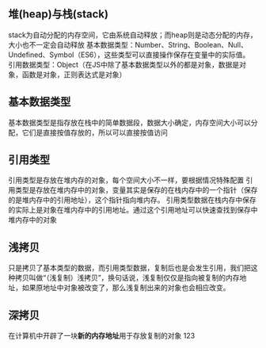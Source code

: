 ## 堆(heap)与栈(stack)
stack为自动分配的内存空间，它由系统自动释放；而heap则是动态分配的内存，大小也不一定会自动释放
基本数据类型：Number、String、Boolean、Null、 Undefined、Symbol（ES6），这些类型可以直接操作保存在变量中的实际值。
引用数据类型：Object（在JS中除了基本数据类型以外的都是对象，数据是对象，函数是对象，正则表达式是对象）
## 基本数据类型
基本数据类型是指存放在栈中的简单数据段，数据大小确定，内存空间大小可以分配，它们是直接按值存放的，所以可以直接按值访问
## 引用类型
引用类型是存放在堆内存的对象，每个空间大小不一样，要根据情况特殊配置
引用类型是存放在堆内存中的对象，变量其实是保存的在栈内存中的一个指针（保存的是堆内存中的引用地址），这个指针指向堆内存。
引用类型数据在栈内存中保存的实际上是对象在堆内存中的引用地址。通过这个引用地址可以快速查找到保存中堆内存中的对象

## 浅拷贝

只是拷贝了基本类型的数据，而引用类型数据，复制后也是会发生引用，我们把这种拷贝叫做“（浅复制）浅拷贝”，换句话说，浅复制仅仅是指向被复制的内存地址，如果原地址中对象被改变了，那么浅复制出来的对象也会相应改变。

## 深拷贝

在计算机中开辟了一块**新的内存地址**用于存放复制的对象
123
